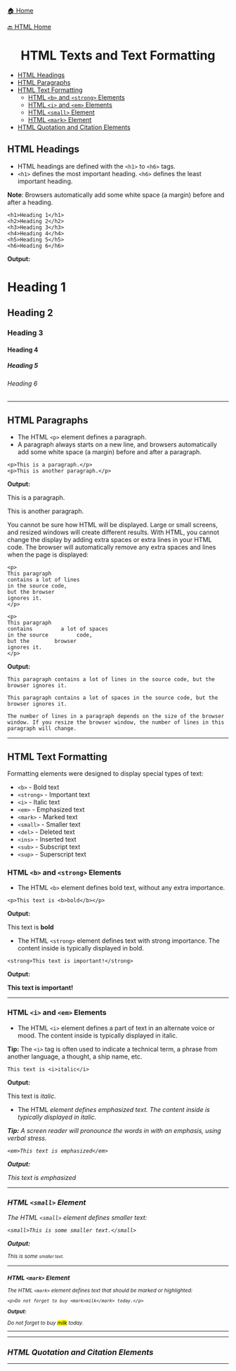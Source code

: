 <p><a href="../../../README.md">🏠 Home</a></p>
<p><a href="../HTML.md">🔙 HTML Home</a></p>

<center><h1>HTML Texts and Text Formatting</h1></center>

- [HTML Headings](#html-headings)
- [HTML Paragraphs](#html-paragraphs)
- [HTML Text Formatting](#html-text-formatting)
	- [HTML `<b>` and `<strong>` Elements](#html-b-and-strong-elements)
	- [HTML `<i>` and `<em>` Elements](#html-i-and-em-elements)
	- [HTML `<small>` Element](#html-small-element)
	- [HTML `<mark>` Element](#html-mark-element)
- [HTML Quotation and Citation Elements](#html-quotation-and-citation-elements)


## HTML Headings

- HTML headings are defined with the `<h1>` to `<h6>` tags.
- `<h1>` defines the most important heading. `<h6>` defines the least important heading.

**Note**: Browsers automatically add some white space (a margin) before and after a heading.

```
<h1>Heading 1</h1>
<h2>Heading 2</h2>
<h3>Heading 3</h3>
<h4>Heading 4</h4>
<h5>Heading 5</h5>
<h6>Heading 6</h6>
```
**Output:**

<h1>Heading 1</h1>
<h2>Heading 2</h2>
<h3>Heading 3</h3>
<h4>Heading 4</h4>
<h5>Heading 5</h5>
<h6>Heading 6</h6>

<hr/>

## HTML Paragraphs

- The HTML `<p>` element defines a paragraph.
- A paragraph always starts on a new line, and browsers automatically add some white space (a margin) before and after a paragraph.

```
<p>This is a paragraph.</p>
<p>This is another paragraph.</p>
```
**Output:**
<p>This is a paragraph.</p>
<p>This is another paragraph.</p>

You cannot be sure how HTML will be displayed.
Large or small screens, and resized windows will create different results.
With HTML, you cannot change the display by adding extra spaces or extra lines in your HTML code.
The browser will automatically remove any extra spaces and lines when the page is displayed:
```
<p>
This paragraph
contains a lot of lines
in the source code,
but the browser
ignores it.
</p>

<p>
This paragraph
contains         a lot of spaces
in the source         code,
but the        browser
ignores it.
</p>
```
**Output:**
```
This paragraph contains a lot of lines in the source code, but the browser ignores it.

This paragraph contains a lot of spaces in the source code, but the browser ignores it.

The number of lines in a paragraph depends on the size of the browser window. If you resize the browser window, the number of lines in this paragraph will change.
```

<hr/>

## HTML Text Formatting

Formatting elements were designed to display special types of text:
- `<b>` - Bold text
- `<strong>` - Important text
- `<i>` - Italic text
- `<em>` - Emphasized text
- `<mark>` - Marked text
- `<small>` - Smaller text
- `<del>` - Deleted text
- `<ins>` - Inserted text
- `<sub>` - Subscript text
- `<sup>` - Superscript text

### HTML `<b>` and `<strong>` Elements

- The HTML `<b>` element defines bold text, without any extra importance.

```
<p>This text is <b>bold</b></p>
```
**Output:**
<p>This text is <b>bold</b></p>

- The HTML `<strong>` element defines text with strong importance. The content inside is typically displayed in bold.

```
<strong>This text is important!</strong>
```
**Output:**
<p><strong>This text is important!</strong></p>

<hr/>

### HTML `<i>` and `<em>` Elements

- The HTML `<i>` element defines a part of text in an alternate voice or mood. The content inside is typically displayed in italic.

**Tip:** The `<i>` tag is often used to indicate a technical term, a phrase from another language, a thought, a ship name, etc.

```
This text is <i>italic</i>
```
**Output:**
<p>This text is <i>italic.</i></p>

- The HTML <em> element defines emphasized text. The content inside is typically displayed in italic.

**Tip:** A screen reader will pronounce the words in <em> with an emphasis, using verbal stress.

```
<em>This text is emphasized</em>
```
**Output:**
<p><em>This text is emphasized</em></p>

<hr/>

### HTML `<small>` Element

The HTML `<small>` element defines smaller text:
```
<small>This is some smaller text.</small>
```
**Output:**
<p><small>This is some <small>smaller text.</small></p>

<hr/>

### HTML `<mark>` Element

The HTML `<mark>` element defines text that should be marked or highlighted:
```
<p>Do not forget to buy <mark>milk</mark> today.</p>
```
**Output:**
<p>Do not forget to buy <mark>milk</mark> today.</p>

<hr/>
<hr/>

## HTML Quotation and Citation Elements

<hr/>